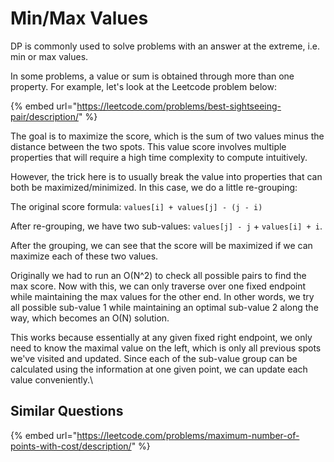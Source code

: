 # Min/Max Values

DP is commonly used to solve problems with an answer at the extreme, i.e. min or max values.



In some problems, a value or sum is obtained through more than one property. For example, let's look at the Leetcode problem below:

{% embed url="https://leetcode.com/problems/best-sightseeing-pair/description/" %}

The goal is to maximize the score, which is the sum of two values minus the distance between the two spots. This value score involves multiple properties that will require a high time complexity to compute intuitively.&#x20;

However, the trick here is to usually break the value into properties that can both be maximized/minimized. In this case, we do a little re-grouping:&#x20;

The original score formula: `values[i] + values[j] - (j - i)`

After re-grouping, we have two sub-values: `values[j] - j` + `values[i] + i`.

After the grouping, we can see that the score will be maximized if we can maximize each of these two values.&#x20;

Originally we had to run an O(N^2) to check all possible pairs to find the max score. Now with this, we can only traverse over one fixed endpoint while maintaining the max values for the other end. In other words, we try all possible sub-value 1 while maintaining an optimal sub-value 2 along the way, which becomes an O(N) solution.&#x20;

This works because essentially at any given fixed right endpoint, we only need to know the maximal value on the left, which is only all previous spots we've visited and updated. Since each of the sub-value group can be calculated using the information at one given point, we can update each value conveniently.\


## Similar Questions

{% embed url="https://leetcode.com/problems/maximum-number-of-points-with-cost/description/" %}

